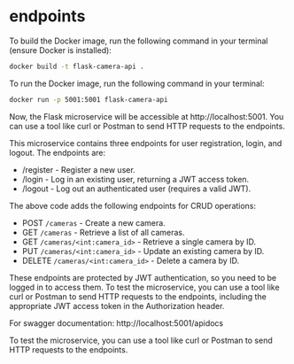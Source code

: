 # endpoints
To build the Docker image, run the following command in your terminal (ensure Docker is installed):

```bash
docker build -t flask-camera-api .
```

To run the Docker image, run the following command in your terminal:

```bash
docker run -p 5001:5001 flask-camera-api
```

Now, the Flask microservice will be accessible at http://localhost:5001. You can use a tool like curl or Postman to send HTTP requests to the endpoints.


This microservice contains three endpoints for user registration, login, and logout. The endpoints are:
- /register - Register a new user.
- /login - Log in an existing user, returning a JWT access token.
- /logout - Log out an authenticated user (requires a valid JWT).

The above code adds the following endpoints for CRUD operations:

- POST `/cameras` - Create a new camera.
- GET `/cameras` - Retrieve a list of all cameras.
- GET `/cameras/<int:camera_id>` - Retrieve a single camera by ID.
- PUT `/cameras/<int:camera_id>` - Update an existing camera by ID.
- DELETE `/cameras/<int:camera_id>` - Delete a camera by ID.

These endpoints are protected by JWT authentication, so you need to be logged in to access them. 
To test the microservice, you can use a tool like curl or Postman to send HTTP requests to the endpoints, 
including the appropriate JWT access token in the Authorization header.

For swagger documentation:
http://localhost:5001/apidocs

To test the microservice, you can use a tool like curl or Postman to send HTTP requests to the endpoints.


